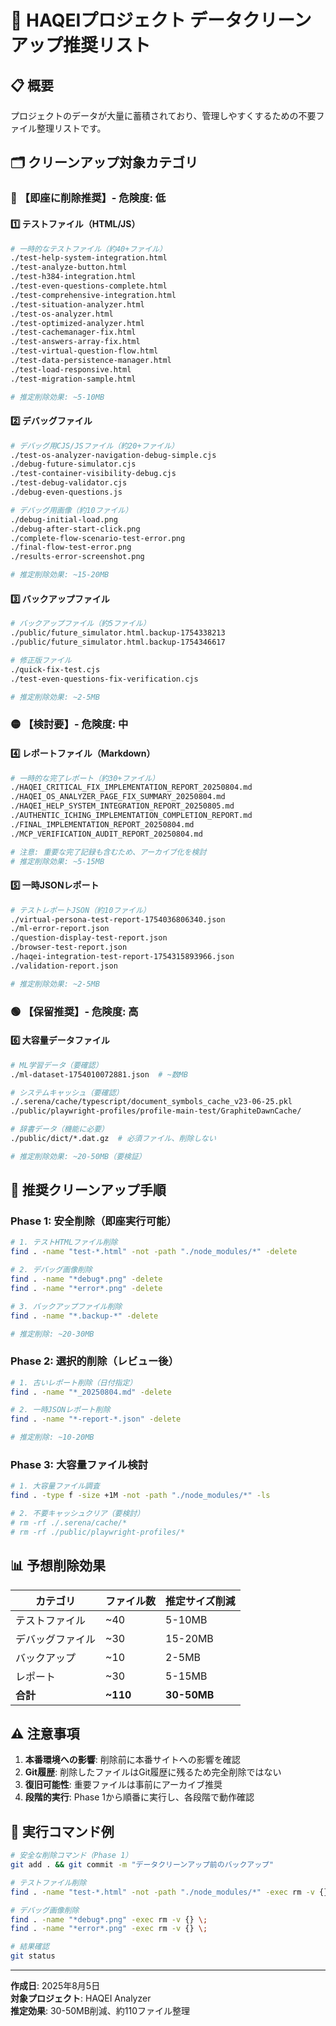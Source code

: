 # 🧹 HAQEIプロジェクト データクリーンアップ推奨リスト

## 📋 概要
プロジェクトのデータが大量に蓄積されており、管理しやすくするための不要ファイル整理リストです。

## 🗂️ クリーンアップ対象カテゴリ

### 🔴 【即座に削除推奨】- 危険度: 低

#### 1️⃣ テストファイル（HTML/JS）
```bash
# 一時的なテストファイル（約40+ファイル）
./test-help-system-integration.html
./test-analyze-button.html
./test-h384-integration.html
./test-even-questions-complete.html
./test-comprehensive-integration.html
./test-situation-analyzer.html
./test-os-analyzer.html
./test-optimized-analyzer.html
./test-cachemanager-fix.html
./test-answers-array-fix.html
./test-virtual-question-flow.html
./test-data-persistence-manager.html
./test-load-responsive.html
./test-migration-sample.html

# 推定削除効果: ~5-10MB
```

#### 2️⃣ デバッグファイル
```bash
# デバッグ用CJS/JSファイル（約20+ファイル）
./test-os-analyzer-navigation-debug-simple.cjs
./debug-future-simulator.cjs
./test-container-visibility-debug.cjs
./test-debug-validator.cjs
./debug-even-questions.js

# デバッグ用画像（約10ファイル）
./debug-initial-load.png
./debug-after-start-click.png
./complete-flow-scenario-test-error.png
./final-flow-test-error.png
./results-error-screenshot.png

# 推定削除効果: ~15-20MB
```

#### 3️⃣ バックアップファイル
```bash
# バックアップファイル（約5ファイル）
./public/future_simulator.html.backup-1754338213
./public/future_simulator.html.backup-1754346617

# 修正版ファイル
./quick-fix-test.cjs
./test-even-questions-fix-verification.cjs

# 推定削除効果: ~2-5MB
```

### 🟡 【検討要】- 危険度: 中

#### 4️⃣ レポートファイル（Markdown）
```bash
# 一時的な完了レポート（約30+ファイル）
./HAQEI_CRITICAL_FIX_IMPLEMENTATION_REPORT_20250804.md
./HAQEI_OS_ANALYZER_PAGE_FIX_SUMMARY_20250804.md
./HAQEI_HELP_SYSTEM_INTEGRATION_REPORT_20250805.md
./AUTHENTIC_ICHING_IMPLEMENTATION_COMPLETION_REPORT.md
./FINAL_IMPLEMENTATION_REPORT_20250804.md
./MCP_VERIFICATION_AUDIT_REPORT_20250804.md

# 注意: 重要な完了記録も含むため、アーカイブ化を検討
# 推定削除効果: ~5-15MB
```

#### 5️⃣ 一時JSONレポート
```bash
# テストレポートJSON（約10ファイル）
./virtual-persona-test-report-1754036806340.json
./ml-error-report.json
./question-display-test-report.json
./browser-test-report.json
./haqei-integration-test-report-1754315893966.json
./validation-report.json

# 推定削除効果: ~2-5MB
```

### 🟢 【保留推奨】- 危険度: 高

#### 6️⃣ 大容量データファイル
```bash
# ML学習データ（要確認）
./ml-dataset-1754010072881.json  # ~数MB

# システムキャッシュ（要確認）
./.serena/cache/typescript/document_symbols_cache_v23-06-25.pkl
./public/playwright-profiles/profile-main-test/GraphiteDawnCache/

# 辞書データ（機能に必要）
./public/dict/*.dat.gz  # 必須ファイル、削除しない

# 推定削除効果: ~20-50MB（要検証）
```

## 🎯 推奨クリーンアップ手順

### Phase 1: 安全削除（即座実行可能）
```bash
# 1. テストHTMLファイル削除
find . -name "test-*.html" -not -path "./node_modules/*" -delete

# 2. デバッグ画像削除  
find . -name "*debug*.png" -delete
find . -name "*error*.png" -delete

# 3. バックアップファイル削除
find . -name "*.backup-*" -delete

# 推定削除: ~20-30MB
```

### Phase 2: 選択的削除（レビュー後）
```bash
# 1. 古いレポート削除（日付指定）
find . -name "*_20250804.md" -delete

# 2. 一時JSONレポート削除
find . -name "*-report-*.json" -delete

# 推定削除: ~10-20MB
```

### Phase 3: 大容量ファイル検討
```bash
# 1. 大容量ファイル調査
find . -type f -size +1M -not -path "./node_modules/*" -ls

# 2. 不要キャッシュクリア（要検討）
# rm -rf ./.serena/cache/*
# rm -rf ./public/playwright-profiles/*
```

## 📊 予想削除効果

| カテゴリ | ファイル数 | 推定サイズ削減 |
|---------|-----------|---------------|
| テストファイル | ~40 | 5-10MB |
| デバッグファイル | ~30 | 15-20MB |
| バックアップ | ~10 | 2-5MB |
| レポート | ~30 | 5-15MB |
| **合計** | **~110** | **30-50MB** |

## ⚠️ 注意事項

1. **本番環境への影響**: 削除前に本番サイトへの影響を確認
2. **Git履歴**: 削除したファイルはGit履歴に残るため完全削除ではない
3. **復旧可能性**: 重要ファイルは事前にアーカイブ推奨
4. **段階的実行**: Phase 1から順番に実行し、各段階で動作確認

## 🔧 実行コマンド例

```bash
# 安全な削除コマンド（Phase 1）
git add . && git commit -m "データクリーンアップ前のバックアップ"

# テストファイル削除
find . -name "test-*.html" -not -path "./node_modules/*" -exec rm -v {} \;

# デバッグ画像削除
find . -name "*debug*.png" -exec rm -v {} \;
find . -name "*error*.png" -exec rm -v {} \;

# 結果確認
git status
```

---
**作成日**: 2025年8月5日  
**対象プロジェクト**: HAQEI Analyzer  
**推定効果**: 30-50MB削減、約110ファイル整理